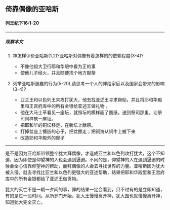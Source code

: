 ## 倚靠偶像的亚哈斯

#### 列王纪下16:1-20

------

##### 观察本文

1. 神怎样评价亚哈斯(1,2)?亚哈斯对偶像有着怎样的的依赖程度(3-4)?

    * 不像他祖大卫行耶和华眼中看为正的事
    * 使他儿子经火，并且随便找个地方献祭
2. 列举亚哈斯愚蠢的行为(5-20),请思考一个人的罪给家庭以及国家会带来的影响(3-4)?
    * 亚兰王和以色列王来攻打犹大，他去找亚述王寻求帮助，并且将耶和华殿里和王宫府库中的所有金银给亚述王做礼物
。    * 他在大马士革看见一座坛，就照坛的模样画了图纸，送到祭司那里，让祭司同样筑一座坛。    * 把耶和华的铜坛移走，在新坛上献祭。
    * 打掉盆座上镶嵌的心子，把盆挪走；把铜海从铜牛上搬下来
    * 改造耶和华殿外的廊子

------是不是因为亚哈斯带领整个犹大拜偶像，才造成亚兰和以色列攻打犹大，这个不知道，因为即使是仰望神的人也会遇到逼迫。不同的是，仰望神的人在遇到逼迫的时候会全心信靠仰望神的帮助，而拜偶像的人会去寻找世界的力量。亚哈斯因为犹大被入侵，就去寻找比亚兰和以色列更强大的亚述帮助，结果把耶和华殿里和王宫府库中的所有金银都给了亚述王做贡物。
犹大的灭亡不是一朝一夕间的事，罪的结果一定会看到，只不过有的是立即知道，有的是过一段时间。从所罗门开始，犹大王慢慢离开神，犹大国也就慢慢离开神，知道犹大完全灭亡。